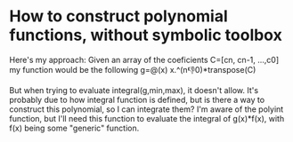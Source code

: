 
# How to construct polynomial functions, without symbolic toolbox

Here's my approach:
Given an array of the coeficients C=[cn, cn-1, ...,c0] my function would be the following
g=@(x) x.^(n:-1:0)*transpose(C)

But when trying to evaluate integral(g,min,max), it doesn't allow. It's probably due to how integral function is defined, but is there a way to construct this polynomial, so I can integrate them? I'm aware of the polyint function, but I'll need this function to evaluate the integral of g(x)*f(x), with f(x) being some "generic" function.

        